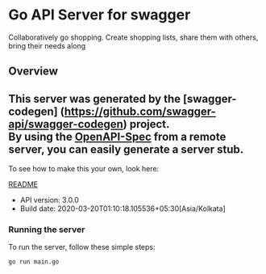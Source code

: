 # Go API Server for swagger

Collaboratively go shopping. Create shopping lists, share them with others, bring their needs along 

## Overview
This server was generated by the [swagger-codegen]
(https://github.com/swagger-api/swagger-codegen) project.  
By using the [OpenAPI-Spec](https://github.com/OAI/OpenAPI-Specification) from a remote server, you can easily generate a server stub.  
-

To see how to make this your own, look here:

[README](https://github.com/swagger-api/swagger-codegen/blob/master/README.md)

- API version: 3.0.0
- Build date: 2020-03-20T01:10:18.105536+05:30[Asia/Kolkata]


### Running the server
To run the server, follow these simple steps:

```
go run main.go
```

